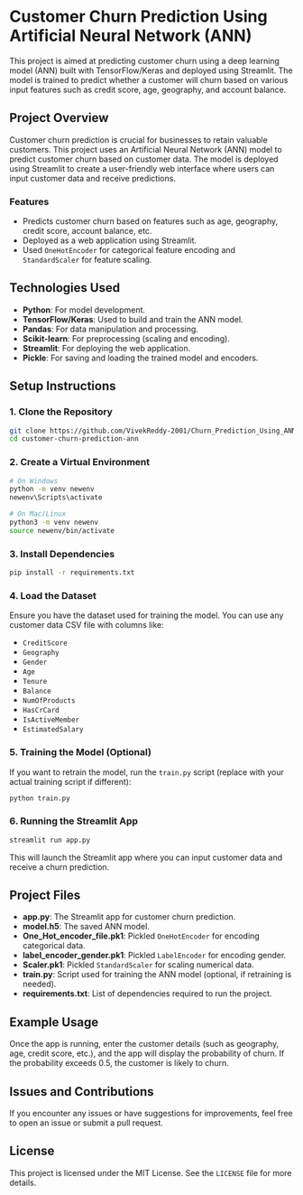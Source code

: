 # Customer Churn Prediction Using Artificial Neural Network (ANN)

This project is aimed at predicting customer churn using a deep learning model (ANN) built with TensorFlow/Keras and deployed using Streamlit. The model is trained to predict whether a customer will churn based on various input features such as credit score, age, geography, and account balance.

## Project Overview

Customer churn prediction is crucial for businesses to retain valuable customers. This project uses an Artificial Neural Network (ANN) model to predict customer churn based on customer data. The model is deployed using Streamlit to create a user-friendly web interface where users can input customer data and receive predictions.

### Features
- Predicts customer churn based on features such as age, geography, credit score, account balance, etc.
- Deployed as a web application using Streamlit.
- Used `OneHotEncoder` for categorical feature encoding and `StandardScaler` for feature scaling.

## Technologies Used
- **Python**: For model development.
- **TensorFlow/Keras**: Used to build and train the ANN model.
- **Pandas**: For data manipulation and processing.
- **Scikit-learn**: For preprocessing (scaling and encoding).
- **Streamlit**: For deploying the web application.
- **Pickle**: For saving and loading the trained model and encoders.

## Setup Instructions

### 1. Clone the Repository
```bash
git clone https://github.com/VivekReddy-2001/Churn_Prediction_Using_ANN.git
cd customer-churn-prediction-ann
```

### 2. Create a Virtual Environment
```bash
# On Windows
python -m venv newenv
newenv\Scripts\activate

# On Mac/Linux
python3 -m venv newenv
source newenv/bin/activate
```

### 3. Install Dependencies
```bash
pip install -r requirements.txt
```

### 4. Load the Dataset
Ensure you have the dataset used for training the model. You can use any customer data CSV file with columns like:
- `CreditScore`
- `Geography`
- `Gender`
- `Age`
- `Tenure`
- `Balance`
- `NumOfProducts`
- `HasCrCard`
- `IsActiveMember`
- `EstimatedSalary`

### 5. Training the Model (Optional)
If you want to retrain the model, run the `train.py` script (replace with your actual training script if different):
```bash
python train.py
```

### 6. Running the Streamlit App
```bash
streamlit run app.py
```

This will launch the Streamlit app where you can input customer data and receive a churn prediction.

## Project Files

- **app.py**: The Streamlit app for customer churn prediction.
- **model.h5**: The saved ANN model.
- **One_Hot_encoder_file.pk1**: Pickled `OneHotEncoder` for encoding categorical data.
- **label_encoder_gender.pk1**: Pickled `LabelEncoder` for encoding gender.
- **Scaler.pk1**: Pickled `StandardScaler` for scaling numerical data.
- **train.py**: Script used for training the ANN model (optional, if retraining is needed).
- **requirements.txt**: List of dependencies required to run the project.

## Example Usage

Once the app is running, enter the customer details (such as geography, age, credit score, etc.), and the app will display the probability of churn. If the probability exceeds 0.5, the customer is likely to churn.


## Issues and Contributions

If you encounter any issues or have suggestions for improvements, feel free to open an issue or submit a pull request.

## License

This project is licensed under the MIT License. See the `LICENSE` file for more details.

